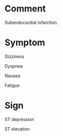 # Comment

Subendocardial infarction.

# Symptom

Dizziness

Dyspnea

Nausea

Fatigue

# Sign

ST depression

ST elevation
